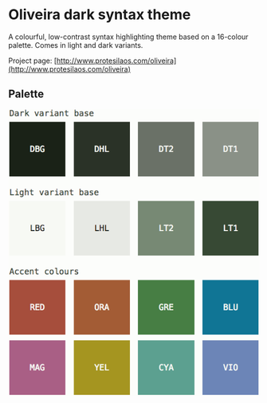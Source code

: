 # Oliveira dark syntax theme

A colourful, low-contrast syntax highlighting theme based on a 16-colour palette. Comes in light and dark variants.

Project page: [http://www.protesilaos.com/oliveira](http://www.protesilaos.com/oliveira)

## Palette

![oliveira colour scheme](https://raw.githubusercontent.com/protesilaos/oliveira/master/img/oliveira_colours.png)
